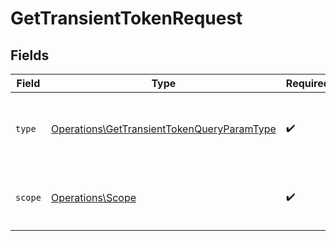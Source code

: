 # GetTransientTokenRequest


## Fields

| Field                                                                                                    | Type                                                                                                     | Required                                                                                                 | Description                                                                                              |
| -------------------------------------------------------------------------------------------------------- | -------------------------------------------------------------------------------------------------------- | -------------------------------------------------------------------------------------------------------- | -------------------------------------------------------------------------------------------------------- |
| `type`                                                                                                   | [Operations\GetTransientTokenQueryParamType](../../Models/Operations/GetTransientTokenQueryParamType.md) | :heavy_check_mark:                                                                                       | `delegation` - This is the only supported `type` parameter.                                              |
| `scope`                                                                                                  | [Operations\Scope](../../Models/Operations/Scope.md)                                                     | :heavy_check_mark:                                                                                       | `all` - This is the only supported `scope` parameter.                                                    |